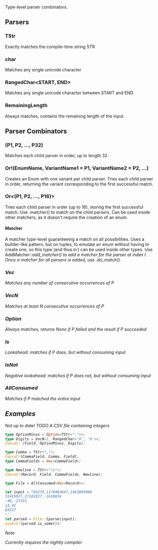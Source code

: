 Type-level parser combinators.

## Parsers
### TStr<STR>
Exactly matches the compile-time string STR
### char
Matches any single unicode character
### RangedChar<START, END>
Matches any single unicode character between START and END
### RemainingLength
Always matches, contains the remaining length of the input

## Parser Combinators
### (P1, P2, ..., P32)
Matches each child parser in order, up to length 32.
### Or!(EnumName, VariantName1 = P1, VariantName2 = P2, ...)
Creates an Enum with one variant per child parser.
Tries each child parser in order, returning the variant corresponding to the first successful match.
### Or<(P1, P2, ..., P16)>
Tries each child parser in order (up to 16), storing the first successful match.
Use .matcher() to match on the child parsers.
Can be used inside other matchers, as it doesn't require the creation of an enum.
#### Matcher
A matcher type-level guaranteeing a match on all possibilities.
Uses a builder-like pattern, but on tuples, to emulate an enum without having to create one, so this type (and thus `Or`) can be used inside other types.
Use AddMatcher<I>::add_matcher() to add a matcher for the parser at index I.
Once a matcher for all parsers is added, use .do_match().
### Vec<P>
Matches any number of consecutive occurrences of P
### VecN<P>
Matches at least N consecutive occurrences of P
### Option<P>
Always matches, returns None if P failed and the result if P succeeded
### Is<P>
Lookahead: matches if P does, but without consuming input
### IsNot<P>
Negative lookahead: matches if P does *not*, but without consuming input
### AllConsumed<P>
Matches if P matched the entire input

## Examples
Not up to date! TODO
A CSV file containing integers
```rust
type OptionMinus = Option<TStr<"-">>;
type Digits = VecN<1, RangedChar<'0', '9'>>;
Concat! {Field, OptionMinus, Digits};

type Comma = TStr<",">;
Concat!(CommaField, Comma, Field);
type CommaFields = Vec<CommaField>;

type Newline = TStr<"\n">;
Concat!(Record, Field, CommaFields, Newline);

type File = AllConsumed<Vec<Record>>;

let input = "65279,1179403647,1463895090
31415927,27182817,-1618034
-40,-27315
13,42
65537
";
let parsed = File::tparse(input);
assert!(parsed.is_some());
```

> [!NOTE]
Currently requires the nightly compiler
